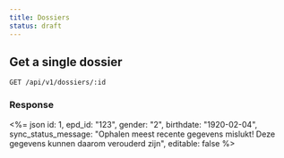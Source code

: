 ```yaml
---
title: Dossiers
status: draft
---
```


## Get a single dossier

    GET /api/v1/dossiers/:id

### Response

<%= json id: 1,
         epd_id: "123",
         gender: "2",
         birthdate: "1920-02-04",
         sync_status_message: "Ophalen meest recente gegevens mislukt! Deze gegevens kunnen daarom verouderd zijn",
         editable: false %>